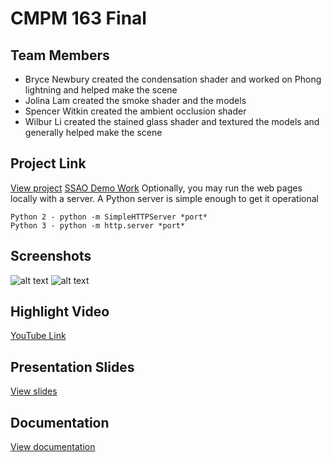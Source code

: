 # CMPM 163 Final

## Team Members
* Bryce Newbury created the condensation shader and worked on Phong lightning and helped make the scene
* Jolina Lam created the smoke shader and the models
* Spencer Witkin created the ambient occlusion shader
* Wilbur Li created the stained glass shader and textured the models and generally helped make the scene

## Project Link
[View project](https://wiwili.github.io/cmpm163-f/)
[SSAO Demo Work](https://wiwili.github.io/cmpm163-f/SSAO/ssao.html)
Optionally, you may run the web pages locally with a server.
A Python server is simple enough to get it operational
```
Python 2 - python -m SimpleHTTPServer *port*
Python 3 - python -m http.server *port*
```

## Screenshots
![alt text](https://wiwili.github.io/cmpm163-f/screenshot/1.png "Screenshot 1")
![alt text](https://wiwili.github.io/cmpm163-f/screenshot/2.PNG "Screenshot 2")

## Highlight Video
[YouTube Link](https://youtu.be/Z4W4W9P60iE)

## Presentation Slides
[View slides](https://docs.google.com/presentation/d/1jIKMj8R52yWs9Jy8jjDALTJjzEpp80fwt9cGchZ7HWE/edit?usp=sharing)

## Documentation
[View documentation](https://docs.google.com/document/d/1nIu5bbA8nrTcdwjVog76jZZAqgXHFEcbd9aR8GbSqyc/edit?usp=sharing)
